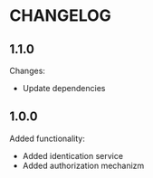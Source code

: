 CHANGELOG
=========

1.1.0
-----

Changes:

 * Update dependencies

1.0.0
-----

Added functionality:

 * Added identication service
 * Added authorization mechanizm
